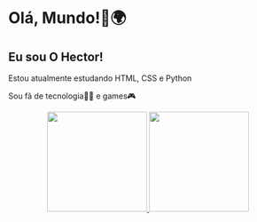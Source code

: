 <h1>Olá, Mundo!🖖🌍</h1>
<h2>Eu sou O Hector!</h2>
<p>Estou atualmente estudando HTML, CSS e Python</p>
<p>Sou fã de tecnologia👨‍💻 e games🎮</p>
<div align="center">
  <a href="https://github.com/hectorgroppo">
  <img height="180em" src="https://github-readme-stats.vercel.app/api?username=hectorgroppo&show_icons=true&theme=dracula&include_all_commits=true&count_private=true"/>
  <img height="180em" src="https://github-readme-stats.vercel.app/api/top-langs/?username=hectorgroppo&layout=compact&langs_count=7&theme=dracula"/>
</div>
